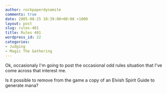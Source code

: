 ```yaml
---
author: rockpaperdynamite
comments: true
date: 2005-08-25 10:39:00+00:00 +1000
layout: post
slug: rules-401
title: Rules 401
wordpress_id: 22
categories:
- Judging
- Magic The Gathering
---
```


Ok, occasionaly I'm going to post the occasional odd rules situation that I've come across that interest me.




Is it possible to remove from the game a copy of an Elvish Spirit Guide to generate mana?



